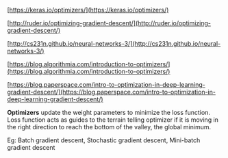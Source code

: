 [https://keras.io/optimizers/](https://keras.io/optimizers/)

[http://ruder.io/optimizing-gradient-descent/](http://ruder.io/optimizing-gradient-descent/)

[http://cs231n.github.io/neural-networks-3/](http://cs231n.github.io/neural-networks-3/)

[https://blog.algorithmia.com/introduction-to-optimizers/](https://blog.algorithmia.com/introduction-to-optimizers/)

[https://blog.paperspace.com/intro-to-optimization-in-deep-learning-gradient-descent/](https://blog.paperspace.com/intro-to-optimization-in-deep-learning-gradient-descent/)

**Optimizers** update the weight parameters to minimize the loss function. Loss function acts as guides to the terrain telling optimizer if it is moving in the right direction to reach the bottom of the valley, the global minimum.

Eg: Batch gradient descent, Stochastic gradient descent, Mini-batch gradient descent

